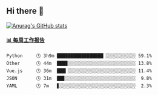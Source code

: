 ## Hi there 👋

[![Anurag's GitHub stats](https://github-readme-stats-orilights.vercel.app/api?username=orilights)](https://github.com/anuraghazra/github-readme-stats)

<!--
**OriLight152/OriLight152** is a ✨ _special_ ✨ repository because its `README.md` (this file) appears on your GitHub profile.

Here are some ideas to get you started:

- 🔭 I’m currently working on ...
- 🌱 I’m currently learning ...
- 👯 I’m looking to collaborate on ...
- 🤔 I’m looking for help with ...
- 💬 Ask me about ...
- 📫 How to reach me: ...
- 😄 Pronouns: ...
- ⚡ Fun fact: ...
-->

<!-- waka-box start -->
#### <a href="https://gist.github.com/92c8d5b388768c10efcba86e82b7c4fb" target="_blank">📊 每周工作报告</a>
```text
Python     🕓 3h9m █████████████████▏░░░░░░░░░░░ 59.1%
Other      🕓 44m  ███▉░░░░░░░░░░░░░░░░░░░░░░░░░ 13.8%
Vue.js     🕓 36m  ███▎░░░░░░░░░░░░░░░░░░░░░░░░░ 11.4%
JSON       🕓 31m  ██▊░░░░░░░░░░░░░░░░░░░░░░░░░░  9.8%
YAML       🕓 7m   ▋░░░░░░░░░░░░░░░░░░░░░░░░░░░░  2.3%
```
<!-- Powered by https://github.com/journey-ad/waka-box-go . -->
<!-- waka-box end -->
